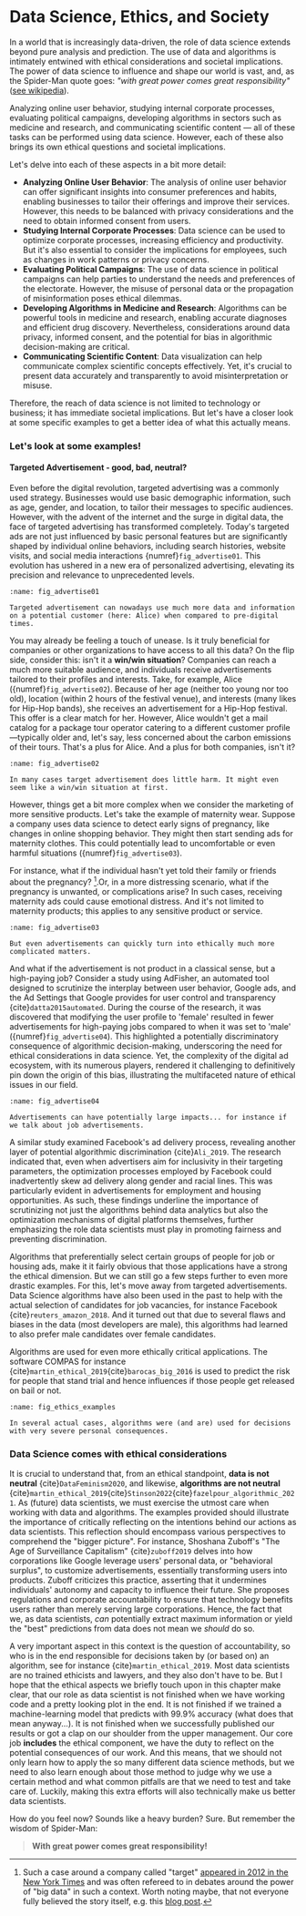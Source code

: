 # Data Science, Ethics, and Society

In a world that is increasingly data-driven, the role of data science extends beyond pure analysis and prediction. The use of data and algorithms is intimately entwined with ethical considerations and societal implications. The power of data science to influence and shape our world is vast, and, as the Spider-Man quote goes: *"with great power comes great responsibility"* ([see wikipedia](https://en.wikipedia.org/wiki/With_great_power_comes_great_responsibility)). 

Analyzing online user behavior, studying internal corporate processes, evaluating political campaigns, developing algorithms in sectors such as medicine and research, and communicating scientific content — all of these tasks can be performed using data science. However, each of these also brings its own ethical questions and societal implications.

Let's delve into each of these aspects in a bit more detail:

- **Analyzing Online User Behavior**: The analysis of online user behavior can offer significant insights into consumer preferences and habits, enabling businesses to tailor their offerings and improve their services. However, this needs to be balanced with privacy considerations and the need to obtain informed consent from users.
- **Studying Internal Corporate Processes**: Data science can be used to optimize corporate processes, increasing efficiency and productivity. But it's also essential to consider the implications for employees, such as changes in work patterns or privacy concerns.
- **Evaluating Political Campaigns**: The use of data science in political campaigns can help parties to understand the needs and preferences of the electorate. However, the misuse of personal data or the propagation of misinformation poses ethical dilemmas.
- **Developing Algorithms in Medicine and Research**: Algorithms can be powerful tools in medicine and research, enabling accurate diagnoses and efficient drug discovery. Nevertheless, considerations around data privacy, informed consent, and the potential for bias in algorithmic decision-making are critical.
- **Communicating Scientific Content**: Data visualization can help communicate complex scientific concepts effectively. Yet, it's crucial to present data accurately and transparently to avoid misinterpretation or misuse.

Therefore, the reach of data science is not limited to technology or business; it has immediate societal implications. But let's have a closer look at some specific examples to get a better idea of what this actually means.



### Let's look at some examples!

#### Targeted Advertisement - good, bad, neutral?

Even before the digital revolution, targeted advertising was a commonly  used strategy. Businesses would use basic demographic information, such  as age, gender, and location, to tailor their messages to specific  audiences. However, with the advent of the internet and the surge in  digital data, the face of targeted advertising has transformed  completely. Today's targeted ads are not just influenced by basic  personal features but are significantly shaped by individual online behaviors, including search histories, website visits, and social media interactions {numref}`fig_advertise01`. This evolution has ushered in a new era of personalized  advertising, elevating its precision and relevance to unprecedented  levels.



```{figure} ../images/fig_targeted_advertisement_01.png
:name: fig_advertise01

Targeted advertisement can nowadays use much more data and information on a potential customer (here: Alice) when compared to pre-digital times.
```

You may already be feeling a touch of unease. Is it truly beneficial for companies or other organizations to have access to all this data? On the flip side, consider this: isn't it a **win/win situation**? Companies can reach a much more suitable audience, and individuals  receive advertisements tailored to their profiles and interests. Take, for example, Alice ({numref}`fig_advertise02`).  Because of her age (neither too young nor too old),  location (within 2 hours of the festival venue), and interests (many  likes for Hip-Hop bands), she receives an advertisement for a Hip-Hop  festival. This offer is a clear match for her. However, Alice wouldn't  get a mail catalog for a package tour operator catering to a different  customer profile—typically older and, let's say, less concerned about  the carbon emissions of their tours. That's a plus for Alice. And a plus for both companies, isn't it?

```{figure} ../images/fig_targeted_advertisement_02.png
:name: fig_advertise02

In many cases target advertisement does little harm. It might even seem like a win/win situation at first.
```

However, things get a bit more complex when we consider the marketing of more sensitive products. Let's take the example of maternity wear. Suppose a company uses data science to detect early signs of pregnancy, like changes in online shopping behavior. They might then start sending ads for maternity clothes. This could potentially lead to uncomfortable or even harmful situations  ({numref}`fig_advertise03`).  

For instance, what if the individual hasn't yet told their family or friends about the pregnancy? [^target-story].Or, in a more distressing scenario, what if the pregnancy is unwanted, or complications arise? In such cases, receiving maternity ads could cause emotional distress. And it's not limited to maternity products; this applies to any sensitive product or service.

```{figure} ../images/fig_targeted_advertisement_03.png
:name: fig_advertise03

But even advertisements can quickly turn into ethically much more complicated matters. 
```

And what if the advertisement is not product in a classical sense, but a high-paying job?
Consider a study using AdFisher, an automated tool designed to scrutinize the interplay between user behavior, Google ads, and the Ad Settings that Google provides for user control and transparency {cite}`datta2015automated`. During  the course of the research, it was discovered that modifying the user  profile to 'female' resulted in fewer advertisements for high-paying jobs compared to when it was set to 'male' ({numref}`fig_advertise04`). This highlighted a potentially discriminatory consequence of algorithmic decision-making, underscoring the need for ethical considerations in data science. Yet, the complexity of the digital ad ecosystem, with its numerous players, rendered it challenging to definitively pin down the origin of this bias, illustrating the multifaceted nature of ethical  issues in our field.

```{figure} ../images/fig_targeted_advertisement_04.png
:name: fig_advertise04

Advertisements can have potentially large impacts... for instance if we talk about job advertisements. 
```

A similar study examined Facebook's ad delivery process, revealing  another layer of potential algorithmic discrimination {cite}`Ali_2019`. The research indicated that, even when advertisers aim for inclusivity in their targeting parameters, the optimization processes employed by Facebook could inadvertently skew ad delivery along gender and racial lines. This was particularly evident in advertisements for employment and housing opportunities. As such, these findings underline the importance of  scrutinizing not just the algorithms behind data analytics but also the  optimization mechanisms of digital platforms themselves, further emphasizing the role data scientists must play in promoting fairness and preventing discrimination.

Algorithms that preferentially select certain groups of people for job or housing ads, make it it fairly obvious that those applications have a strong the ethical dimension. But we can still go a few steps further to even more drastic examples. For this, let's move away from targeted advertisements. Data Science algorithms have also been used in the past to help with the actual selection of candidates for job vacancies, for instance Facebook {cite}`reuters_amazon_2018`. And it turned out that due to several flaws and biases in the data (most developers are male), this algorithms had learned to also prefer male candidates over female candidates. 

Algorithms are used for even more ethically critical applications. The software COMPAS for instance {cite}`martin_ethical_2019`{cite}`barocas_big_2016` is used to predict the risk for people that stand trial and hence influences if those people get released on bail or not.

```{figure} ../images/fig_algorithm_ethics.png
:name: fig_ethics_examples

In several actual cases, algorithms were (and are) used for decisions with very severe personal consequences.
```

### Data Science comes with ethical considerations

It is crucial to understand that, from an ethical standpoint, **data is not neutral** {cite}`DataFeminism2020`, and likewise, **algorithms are not neutral** {cite}`martin_ethical_2019`{cite}`Stinson2022`{cite}`fazelpour_algorithmic_2021`. As (future) data scientists, we must exercise the utmost care when  working with data and algorithms. The examples provided should  illustrate the importance of critically reflecting on the intentions  behind our actions as data scientists. This reflection should encompass  various perspectives to comprehend the "bigger picture". For instance,  Shoshana Zuboff's "The Age of Surveillance Capitalism" {cite}`zuboff2019` delves into how corporations like Google leverage users' personal data, or "behavioral surplus", to customize advertisements, essentially  transforming users into products. Zuboff criticizes this practice,  asserting that it undermines individuals' autonomy and capacity to  influence their future. She proposes regulations and corporate  accountability to ensure that technology benefits users rather than  merely serving large corporations. Hence, the fact that we, as data  scientists, *can* potentially extract maximum information or yield the "best" predictions from data does not mean we *should* do so.

A very important aspect in this context is the question of accountability, so who is in the end responsible for decisions taken by (or based on) an algorithm, see for instance {cite}`martin_ethical_2019`. Most data scientists are no trained ethicists and lawyers, and they also don't have to be. But I hope that the ethical aspects we briefly touch upon in this chapter make clear, that our role as data scientist is not finished when we have working code and a pretty looking plot in the end. It is not finished if we trained a machine-learning model that predicts with 99.9% accuracy (what does that mean anyway...). It is not finished when we successfully published our results or got a clap on our shoulder from the upper management. Our core job **includes** the ethical component, we have the duty to reflect on the potential consequences of our work. And this means, that we should not only learn how to apply the so many different data science methods, but we need to also learn enough about those method to judge why we use a certain method and what common pitfalls are that we need to test and take care of. Luckily, making this extra efforts will also technically make us better data scientists.

How do you feel now? Sounds like a heavy burden? Sure. But remember the wisdom of Spider-Man:   

> **With great power comes great responsibility!**



[^target-story]: Such a case around a company called "target" [appeared in 2012 in the New York Times](https://www.nytimes.com/2012/02/19/magazine/shopping-habits.htmlmention) and was often refereed to in debates around the power of "big data" in such a context. Worth noting maybe, that not everyone fully believed the story itself, e.g. this [blog post](https://medium.com/@colin.fraser/target-didnt-figure-out-a-teen-girl-was-pregnant-before-her-father-did-a6be13b973a5).
